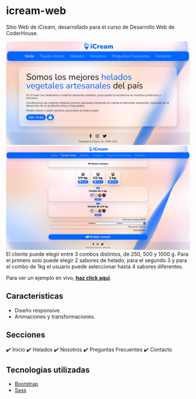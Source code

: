 # icream-web
Sitio Web de iCream, desarrollado para el curso de Desarrollo Web de CoderHouse.

![](img/picture1.png)
![](img/picture2.png)
El cliente puede elegir entre 3 combos distintos, de 250, 500 y 1000 g. Para el primero solo puede elegir 2 sabores de helado, para el segundo 3 y para el combo de 1kg el usuario puede seleccionar hasta 4 sabores diferentes.

Para ver un ejemplo en vivo, **[haz click aquí](https://ayrton30.github.io/icream-web/)**.

## Caracteristicas
- Diseño responsive.
- Animaciones y transformaciones.

## Secciones
✔️ Inicio
✔️ Helados
✔️ Nosotros
✔️ Preguntas Frecuentes
✔️ Contacto

## Tecnologias utilizadas
- [Bootstrap](https://getbootstrap.com/)
- [Sass](https://sass-lang.com/)
